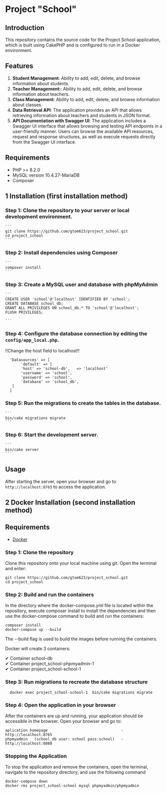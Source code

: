 
# Project "School"

## Introduction

This repository contains the source code for the Project School application, which is built using CakePHP and is configured to run in a Docker environment.

## Features

1. **Student Management**: Ability to add, edit, delete, and browse information about students.
2. **Teacher Management:**: Ability to add, edit, delete, and browse information about teachers.
3. **Class Management**: Ability to add, edit, delete, and browse information about classes.
4. **Data Retrieval API**: The application provides an API that allows retrieving information about teachers and students in JSON format.
5. **API Documentation with Swagger UI**: The application includes a Swagger UI interface that allows browsing and testing API endpoints in a user-friendly manner. Users can browse the available API resources, request and response structures, as well as execute requests directly from the Swagger UI interface.

## Requirements

- PHP >= 8.2.0
- MySQL version 10.4.27-MariaDB
- Composer

## 1 Installation (first installation method)

### Step 1: Clone the repository to your server or local development environment.
    ```
    git clone https://github.com/gtom623/project_school.git
    cd project_school
    ```
### Step 2: Install dependencies using Composer
    ```
    composer install
    ```
### Step 3: Create a MySQL user and database with phpMyAdmin
    ```
    CREATE USER 'school'@'localhost' IDENTIFIED BY 'school';
    CREATE DATABASE school_db;
    GRANT ALL PRIVILEGES ON school_db.* TO 'school'@'localhost';
    FLUSH PRIVILEGES;
    
    ```
### Step 4: Configure the database connection by editing the `config/app_local.php`.
 
 !!Change the host field to localhost!!
 ```
   'Datasources' => [
        'default' => [
        'host' => 'school-db',   => 'localhost'
        'username' => 'school',
        'password' => 'school',
        'database' => 'school_db',
    ]
   ]
   ```
### Step 5: Run the migrations to create the tables in the database.
    ```
    bin/cake migrations migrate
    ```
### Step 6: Start the development server.
    ```
    bin/cake server
    ```

## Usage

After starting the server, open your browser and go to `http://localhost:8765` to access the application.

## 2 Docker Installation  (second installation method)

## Requirements

- [Docker](https://www.docker.com/products/docker-desktop)

### Step 1: Clone the repository

Clone this repository onto your local machine using git. Open the terminal and enter:

```
git clone https://github.com/gtom623/project_school.git
cd project_school
```
### Step 2: Build and run the containers

In the directory where the docker-compose.yml file is located within the repository, execute composer install to install the dependencies and then use the docker-compose command to build and run the containers:
```
composer install
docker-compose up --build
```
The --build flag is used to build the images before running the containers.

Docker will create 3 containers:

 ✔ Container school-db                                                                                    
 ✔ Container project_school-phpmyadmin-1                                                                          
 ✔ Container project_school-school-1        

### Step 3: Run migrations to recreate the database structure
```
  docker exec project_school-school-1  bin/cake migrations migrate
```
### Step 4: Open the application in your browser

After the containers are up and running, your application should be accessible in the browser. Open your browser and go to:
```
aplication homepage                                 -  http://localhost:8765
phpmyadmin   (school_db user: school pass:school)   -  http://localhost:8080
```

### Stopping the Application
To stop the application and remove the containers, open the terminal, navigate to the repository directory, and use the following command
```
docker-compose down
docker rmi project_school-school mysql phpmyadmin/phpmyadmin
```
